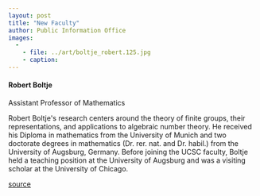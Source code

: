 ```yaml
---
layout: post
title: "New Faculty"
author: Public Information Office
images:
  -
    - file: ../art/boltje_robert.125.jpg
    - caption: 
---
```


####

#### Robert Boltje

Assistant Professor of Mathematics  
  
Robert Boltje's research centers around the theory of finite groups, their representations, and applications to algebraic number theory. He received his Diploma in mathematics from the University of Munich and two doctorate degrees in mathematics (Dr. rer. nat. and Dr. habil.) from the University of Augsburg, Germany. Before joining the UCSC faculty, Boltje held a teaching position at the University of Augsburg and was a visiting scholar at the University of Chicago.  
  
  

[source](http://www1.ucsc.edu/currents/99-00/12-06/newfac.html "Permalink to newfac")
